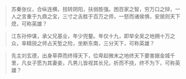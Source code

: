 > 苏秦张仪，合纵连横，扭转阴阳，扶弱胜强。困百家之智，穷万口之辩，一人之言重于九鼎之宝，三寸之舌胜于百万之师，一怒而诸侯惧，安居则天下熄，可称英雄？

> 江东孙仲谋，承父兄基业，年少兜鍪。年仅十九，即举全吴之地拥十万之众，率精锐之师占天堑之险，坐断东南，三分天下，可称英雄？

> 先主刘玄德，出身草莽而终得天下，位卑起微末之地终天下要害据金城千里，凡女子愿为其妻妾，凡男儿皆视其长兄，折而不挠，终不为下，可称英雄？
